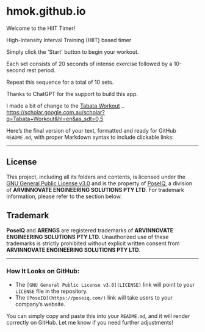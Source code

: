 
# hmok.github.io
Welcome to the HIIT Timer!

High-Intensity Interval Training (HIIT) based timer

Simply click the 'Start' button to begin your workout.

Each set consists of 20 seconds of intense exercise followed by a 10-second rest period.

Repeat this sequence for a total of 10 sets.

Thanks to ChatGPT for the support to build this app.

I made a bit of change to the [Tabata Workout]([url](https://scholar.google.com.au/scholar?q=Tabata+Workout&hl=en&as_sdt=0,5)https://scholar.google.com.au/scholar?q=Tabata+Workout&hl=en&as_sdt=0,5) ..
https://scholar.google.com.au/scholar?q=Tabata+Workout&hl=en&as_sdt=0,5


Here’s the final version of your text, formatted and ready for GitHub `README.md`, with proper Markdown syntax to include clickable links:

---

## License

This project, including all its folders and contents, is licensed under the [GNU General Public License v3.0](LICENSE) and is the property of [PoseIQ](https://poseiq.com/), a division of **ARVINNOVATE ENGINEERING SOLUTIONS PTY LTD**. For trademark information, please refer to the section below.

## Trademark

**PoseIQ** and **ARENGS** are registered trademarks of **ARVINNOVATE ENGINEERING SOLUTIONS PTY LTD**. Unauthorized use of these trademarks is strictly prohibited without explicit written consent from **ARVINNOVATE ENGINEERING SOLUTIONS PTY LTD**.

---

### How It Looks on GitHub:
- The `[GNU General Public License v3.0](LICENSE)` link will point to your `LICENSE` file in the repository.
- The `[PoseIQ](https://poseiq.com/)` link will take users to your company’s website.

You can simply copy and paste this into your `README.md`, and it will render correctly on GitHub. Let me know if you need further adjustments!

